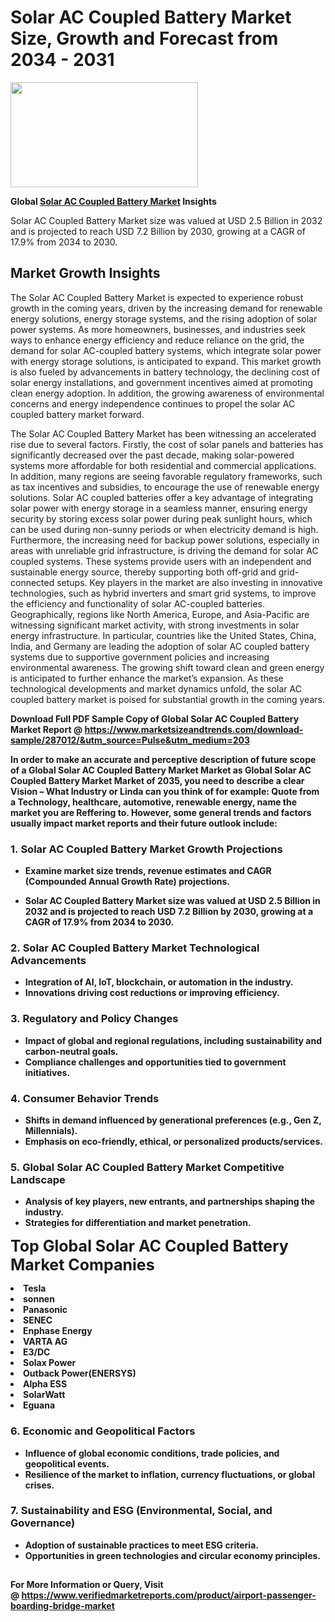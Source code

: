 <H1>Solar AC Coupled Battery Market Size, Growth and Forecast from 2034 - 2031</H1><img class="aligncenter size-medium wp-image-584254" src="https://thirdeyenews.in/wp-content/uploads/2034/09/Global-Market-Research-300x168.jpeg" alt="" width="300" height="168" /><p><strong>Global&nbsp;<a href="https://www.marketsizeandtrends.com/download-sample/287012/&amp;utm_source=Pulse&amp;utm_medium=203">Solar AC Coupled Battery Market</a> Insights</strong></p><p>Solar AC Coupled Battery Market size was valued at USD 2.5 Billion in 2032 and is projected to reach USD 7.2 Billion by 2030, growing at a CAGR of 17.9% from 2034 to 2030.</p><p><h2>Market Growth Insights</h2> <p>The Solar AC Coupled Battery Market is expected to experience robust growth in the coming years, driven by the increasing demand for renewable energy solutions, energy storage systems, and the rising adoption of solar power systems. As more homeowners, businesses, and industries seek ways to enhance energy efficiency and reduce reliance on the grid, the demand for solar AC-coupled battery systems, which integrate solar power with energy storage solutions, is anticipated to expand. This market growth is also fueled by advancements in battery technology, the declining cost of solar energy installations, and government incentives aimed at promoting clean energy adoption. In addition, the growing awareness of environmental concerns and energy independence continues to propel the solar AC coupled battery market forward.</p> <p><strong></strong></p> <p>The Solar AC Coupled Battery Market has been witnessing an accelerated rise due to several factors. Firstly, the cost of solar panels and batteries has significantly decreased over the past decade, making solar-powered systems more affordable for both residential and commercial applications. In addition, many regions are seeing favorable regulatory frameworks, such as tax incentives and subsidies, to encourage the use of renewable energy solutions. Solar AC coupled batteries offer a key advantage of integrating solar power with energy storage in a seamless manner, ensuring energy security by storing excess solar power during peak sunlight hours, which can be used during non-sunny periods or when electricity demand is high. Furthermore, the increasing need for backup power solutions, especially in areas with unreliable grid infrastructure, is driving the demand for solar AC coupled systems. These systems provide users with an independent and sustainable energy source, thereby supporting both off-grid and grid-connected setups. Key players in the market are also investing in innovative technologies, such as hybrid inverters and smart grid systems, to improve the efficiency and functionality of solar AC-coupled batteries. Geographically, regions like North America, Europe, and Asia-Pacific are witnessing significant market activity, with strong investments in solar energy infrastructure. In particular, countries like the United States, China, India, and Germany are leading the adoption of solar AC coupled battery systems due to supportive government policies and increasing environmental awareness. The growing shift toward clean and green energy is anticipated to further enhance the market’s expansion. As these technological developments and market dynamics unfold, the solar AC coupled battery market is poised for substantial growth in the coming years.</p> <p><strong></p><p><span class=""><strong>Download Full PDF Sample Copy of Global Solar AC Coupled Battery Market Report</strong> @ <a href="https://www.marketsizeandtrends.com/download-sample/287012/&amp;utm_source=Pulse&amp;utm_medium=203" target="_blank">https://www.marketsizeandtrends.com/download-sample/287012/&amp;utm_source=Pulse&amp;utm_medium=203</a></span></p><p>In order to make an accurate and perceptive description of future scope of a Global&nbsp;Solar AC Coupled Battery Market Market as Global&nbsp;Solar AC Coupled Battery Market Market of 2035, you need to describe a clear Vision &ndash; What Industry or Linda can you think of for example: Quote from a Technology, healthcare, automotive, renewable energy, name the market you are Reffering to. However, some general trends and factors usually impact market reports and their future outlook include:</p><h3>1.&nbsp;<strong>Solar AC Coupled Battery Market Growth Projections</strong></h3><ul><li>Examine market size trends, revenue estimates and CAGR (Compounded Annual Growth Rate) projections.</li><li><p>Solar AC Coupled Battery Market size was valued at USD 2.5 Billion in 2032 and is projected to reach USD 7.2 Billion by 2030, growing at a CAGR of 17.9% from 2034 to 2030.</p></li></ul><h3>2.&nbsp;<strong>Solar AC Coupled Battery Market Technological Advancements</strong></h3><ul><li>Integration of AI, IoT, blockchain, or automation in the industry.</li><li>Innovations driving cost reductions or improving efficiency.</li></ul><h3>3.&nbsp;<strong>Regulatory and Policy Changes</strong></h3><ul><li>Impact of global and regional regulations, including sustainability and carbon-neutral goals.</li><li>Compliance challenges and opportunities tied to government initiatives.</li></ul><h3>4.&nbsp;<strong>Consumer Behavior Trends</strong></h3><ul><li>Shifts in demand influenced by generational preferences (e.g., Gen Z, Millennials).</li><li>Emphasis on eco-friendly, ethical, or personalized products/services.</li></ul><h3>5.&nbsp;<strong>Global Solar AC Coupled Battery Market Competitive Landscape</strong></h3><ul><li>Analysis of key players, new entrants, and partnerships shaping the industry.</li><li>Strategies for differentiation and market penetration.</li></ul><p data-pm-slice="1 1 []"><span style="color: inherit; font-family: inherit; font-size: 25px;">Top Global Solar AC Coupled Battery Market Companies</span></p><div class="" data-test-id=""><p><li>Tesla</li><li> sonnen</li><li> Panasonic</li><li> SENEC</li><li> Enphase Energy</li><li> VARTA AG</li><li> E3/DC</li><li> Solax Power</li><li> Outback Power(ENERSYS)</li><li> Alpha ESS</li><li> SolarWatt</li><li> Eguana</li></p></div><h3>6.&nbsp;<strong>Economic and Geopolitical Factors</strong></h3><ul><li>Influence of global economic conditions, trade policies, and geopolitical events.</li><li>Resilience of the market to inflation, currency fluctuations, or global crises.</li></ul><h3>7.&nbsp;<strong>Sustainability and ESG (Environmental, Social, and Governance)</strong></h3><ul><li>Adoption of sustainable practices to meet ESG criteria.</li><li>Opportunities in green technologies and circular economy principles.</li></ul><h2><strong style="font-size: 14px;">For More Information or Query, Visit @&nbsp;</strong><a style="background-color: #ffffff; font-size: 14px;" href="https://www.marketsizeandtrends.com/report/solar-ac-coupled-battery-market/" target="_blank">https://www.verifiedmarketreports.com/product/airport-passenger-boarding-bridge-market</a></h2>
